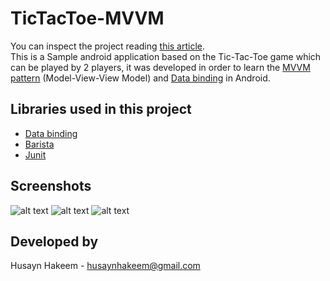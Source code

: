 # TicTacToe-MVVM
You can inspect the project reading [this article](https://medium.com/@husayn.hakeem/android-by-example-mvvm-data-binding-introduction-part-1-6a7a5f388bf7).<br/>
This is a Sample android application based on the Tic-Tac-Toe game which can be played by 2 players, it was developed in order to learn the [MVVM pattern](https://academy.realm.io/posts/eric-maxwell-mvc-mvp-and-mvvm-on-android/) (Model-View-View Model) and [Data binding](https://developer.android.com/topic/libraries/data-binding/index.html) in Android. 

## Libraries used in this project
- [Data binding](https://developer.android.com/topic/libraries/data-binding/index.html)
- [Barista](https://github.com/SchibstedSpain/Barista)
- [Junit](https://developer.android.com/training/testing/unit-testing/local-unit-tests.html)

## Screenshots
![alt text](https://github.com/Husaynhakeem/TicTacToe-MVVM/blob/master/app/screenshots/begin_game.png)
![alt text](https://github.com/Husaynhakeem/TicTacToe-MVVM/blob/master/app/screenshots/game_play.png)
![alt text](https://github.com/Husaynhakeem/TicTacToe-MVVM/blob/master/app/screenshots/end_game.png)

## Developed by
Husayn Hakeem - [husaynhakeem@gmail.com](husaynhakeem@gmail.com)
